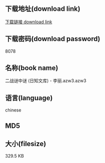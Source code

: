 ## 下载地址(download link)
[下载链接 download link](https://tutu365.netlify.app/?s=%E4%BA%8C%E6%88%98%E8%B0%9C%E4%B8%AD%E8%B0%9C+%28%E6%97%A5%E7%9F%A5%E6%96%87%E5%BA%93%29+-+%E6%9D%8E%E4%B8%BD.azw3)

## 下载密码(download password)
8078

## 名称(book name)
二战谜中谜 (日知文库) - 李丽.azw3.azw3

## 语言(language)
chinese

## MD5


## 大小(filesize)
329.5 KB
